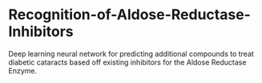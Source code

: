 # Recognition-of-Aldose-Reductase-Inhibitors
Deep learning neural network for predicting additional compounds to treat diabetic cataracts based off existing inhibitors for the Aldose Reductase Enzyme.
